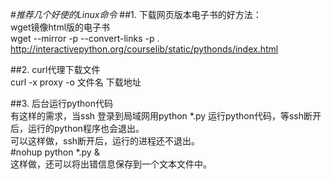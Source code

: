 #*推荐几个好使的Linux命令*
##1.  下载网页版本电子书的好方法：  
wget镜像html版的电子书  
wget --mirror  -p --convert-links -p . http://interactivepython.org/courselib/static/pythonds/index.html


##2.  curl代理下载文件  
curl -x  proxy -o 文件名 下载地址

##3.  后台运行python代码  
有这样的需求，当ssh 登录到局域网用python *.py 运行python代码，等ssh断开后，运行的python程序也会退出。  
可以这样做，ssh断开后，运行的进程还不退出。  
#nohup python *.py &      
这样做，还可以将出错信息保存到一个文本文件中。
